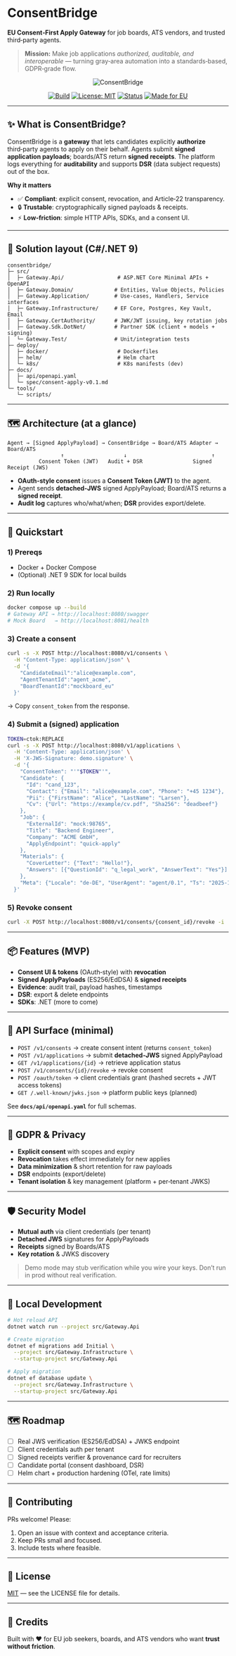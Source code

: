 # ConsentBridge
**EU Consent‑First Apply Gateway** for job boards, ATS vendors, and trusted third‑party agents.

> **Mission:** Make job applications *authorized, auditable, and interoperable* — turning gray‑area automation into a standards‑based, GDPR‑grade flow.

<p align="center">
  <img alt="ConsentBridge" src="https://dummyimage.com/1200x320/111827/ffffff&text=ConsentBridge" />
</p>

<div align="center">

[![Build](https://img.shields.io/badge/build-dotnet_9-brightgreen)](#)
[![License: MIT](https://img.shields.io/badge/license-MIT-blue.svg)](#license)
[![Status](https://img.shields.io/badge/status-MVP-green)](#roadmap)
[![Made for EU](https://img.shields.io/badge/made_for-EU-0052b4)](#gdpr--privacy)

</div>

---

## ✨ What is ConsentBridge?
ConsentBridge is a **gateway** that lets candidates explicitly **authorize** third‑party agents to apply on their behalf. Agents submit **signed application payloads**; boards/ATS return **signed receipts**. The platform logs everything for **auditability** and supports **DSR** (data subject requests) out of the box.

**Why it matters**
- ✅ **Compliant**: explicit consent, revocation, and Article‑22 transparency.
- 🔒 **Trustable**: cryptographically signed payloads & receipts.
- ⚡ **Low‑friction**: simple HTTP APIs, SDKs, and a consent UI.

---

## 🧱 Solution layout (C#/.NET 9)
```text
consentbridge/
├─ src/
│  ├─ Gateway.Api/                 # ASP.NET Core Minimal APIs + OpenAPI
│  ├─ Gateway.Domain/             # Entities, Value Objects, Policies
│  ├─ Gateway.Application/        # Use-cases, Handlers, Service interfaces
│  ├─ Gateway.Infrastructure/     # EF Core, Postgres, Key Vault, Email
│  ├─ Gateway.CertAuthority/      # JWK/JWT issuing, key rotation jobs
│  ├─ Gateway.Sdk.DotNet/         # Partner SDK (client + models + signing)
│  └─ Gateway.Test/               # Unit/integration tests
├─ deploy/
│  ├─ docker/                      # Dockerfiles
│  ├─ helm/                        # Helm chart
│  └─ k8s/                         # K8s manifests (dev)
├─ docs/
│  ├─ api/openapi.yaml
│  └─ spec/consent-apply-v0.1.md
└─ tools/
   └─ scripts/
```

---

## 🗺️ Architecture (at a glance)
```
Agent → [Signed ApplyPayload] → ConsentBridge → Board/ATS Adapter → Board/ATS
                 ↑                   ↓                           ↑
          Consent Token (JWT)   Audit + DSR                Signed Receipt (JWS)
```
- **OAuth‑style consent** issues a **Consent Token (JWT)** to the agent.
- Agent sends **detached‑JWS** signed ApplyPayload; Board/ATS returns a **signed receipt**.
- **Audit log** captures who/what/when; **DSR** provides export/delete.

---

## 🚀 Quickstart
### 1) Prereqs
- Docker + Docker Compose
- (Optional) .NET 9 SDK for local builds

### 2) Run locally
```bash
docker compose up --build
# Gateway API → http://localhost:8080/swagger
# Mock Board   → http://localhost:8081/health
```

### 3) Create a consent
```bash
curl -s -X POST http://localhost:8080/v1/consents \
  -H "Content-Type: application/json" \
  -d '{
    "CandidateEmail":"alice@example.com",
    "AgentTenantId":"agent_acme",
    "BoardTenantId":"mockboard_eu"
  }'
```
→ Copy `consent_token` from the response.

### 4) Submit a (signed) application
```bash
TOKEN=ctok:REPLACE
curl -s -X POST http://localhost:8080/v1/applications \
  -H 'Content-Type: application/json' \
  -H 'X-JWS-Signature: demo.signature' \
  -d '{
    "ConsentToken": "'"$TOKEN"'",
    "Candidate": {
      "Id": "cand_123",
      "Contact": {"Email": "alice@example.com", "Phone": "+45 1234"},
      "Pii": {"FirstName": "Alice", "LastName": "Larsen"},
      "Cv": {"Url": "https://example/cv.pdf", "Sha256": "deadbeef"}
    },
    "Job": {
      "ExternalId": "mock:98765",
      "Title": "Backend Engineer",
      "Company": "ACME GmbH",
      "ApplyEndpoint": "quick-apply"
    },
    "Materials": {
      "CoverLetter": {"Text": "Hello!"},
      "Answers": [{"QuestionId": "q_legal_work", "AnswerText": "Yes"}]
    },
    "Meta": {"Locale": "de-DE", "UserAgent": "agent/0.1", "Ts": "2025-10-27T10:15:00Z"}
  }'
```

### 5) Revoke consent
```bash
curl -X POST http://localhost:8080/v1/consents/{consent_id}/revoke -i
```

---

## 📦 Features (MVP)
- **Consent UI & tokens** (OAuth‑style) with **revocation**
- **Signed ApplyPayloads** (ES256/EdDSA) & **signed receipts**
- **Evidence**: audit trail, payload hashes, timestamps
- **DSR**: export & delete endpoints
- **SDKs**: .NET (more to come)

---

## 🔌 API Surface (minimal)
- `POST /v1/consents` → create consent intent (returns `consent_token`)
- `POST /v1/applications` → submit **detached‑JWS** signed ApplyPayload
- `GET /v1/applications/{id}` → retrieve application status
- `POST /v1/consents/{id}/revoke` → revoke consent
- `POST /oauth/token`  → client credentials grant (hashed secrets + JWT access tokens)
- `GET /.well-known/jwks.json` → platform public keys (planned)

See **`docs/api/openapi.yaml`** for full schemas.

---

## 🔐 GDPR & Privacy
- **Explicit consent** with scopes and expiry
- **Revocation** takes effect immediately for new applies
- **Data minimization** & short retention for raw payloads
- **DSR** endpoints (export/delete)
- **Tenant isolation** & key management (platform + per‑tenant JWKS)

---

## 🛡️ Security Model
- **Mutual auth** via client credentials (per tenant)
- **Detached JWS** signatures for ApplyPayloads
- **Receipts** signed by Boards/ATS
- **Key rotation** & JWKS discovery

> Demo mode may stub verification while you wire your keys. Don’t run in prod without real verification.

---

## 🧪 Local Development
```bash
# Hot reload API
dotnet watch run --project src/Gateway.Api

# Create migration
dotnet ef migrations add Initial \
  --project src/Gateway.Infrastructure \
  --startup-project src/Gateway.Api

# Apply migration
dotnet ef database update \
  --project src/Gateway.Infrastructure \
  --startup-project src/Gateway.Api
```

---

## 🗺️ Roadmap
- [ ] Real JWS verification (ES256/EdDSA) + JWKS endpoint
- [ ] Client credentials auth per tenant
- [ ] Signed receipts verifier & provenance card for recruiters
- [ ] Candidate portal (consent dashboard, DSR)
- [ ] Helm chart + production hardening (OTel, rate limits)

---

## 🤝 Contributing
PRs welcome! Please:
1. Open an issue with context and acceptance criteria.
2. Keep PRs small and focused.
3. Include tests where feasible.

---

## 📄 License
[MIT](./LICENSE) — see the LICENSE file for details.

---

## 🙌 Credits
Built with ❤️ for EU job seekers, boards, and ATS vendors who want **trust without friction**.



